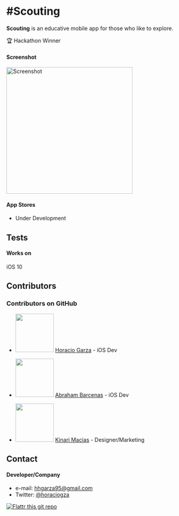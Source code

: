 #Scouting
======
**Scouting** is an educative mobile app for those who like to explore. 

:trophy: Hackathon Winner

#### Screenshot

<img src="https://raw.githubusercontent.com/horaciogarza/ScoutsBook/master/LOGOTIPO.png" alt="Screenshot" width="330px">

#### App Stores

<!-- edit this image location -->
- Under Development

## Tests
#### Works on
iOS 10

## Contributors

### Contributors on GitHub
* <img src="https://avatars0.githubusercontent.com/u/6968362?v=3&s=460" width="100"> [Horacio Garza](https://github.com/horaciogarza) - iOS Dev

* <img src="https://avatars0.githubusercontent.com/u/15040866?v=3&s=400" width="100"> [Abraham Barcenas](https://github.com/barcennas) - iOS Dev
* <img src="https://avatars2.githubusercontent.com/u/23421698?v=3&s=400" width="100"> [Kinari Macias](https://github.com/kinarimacias) - Designer/Marketing

<!--### Third party libraries
* see [LIBRARIES](https://github.com/username/appname/blob/master/LIBRARIES.md) files

## Permissions
* Any permissions needed by the app

## License 
* see [LICENSE](https://github.com/username/appname/blob/master/LICENSE.md) file

## Version 
* Version X.Y

## How-to use this code
* see [INSTRUCTIONS](https://github.com/username/appname/blob/master/INSTRUCTIONS.md) file-->

## Contact
#### Developer/Company
* e-mail: hhgarza95@gmail.com
* Twitter: [@horaciogza](https://twitter.com/horaciogza "twitterhandle on twitter")

[![Flattr this git repo](http://api.flattr.com/button/flattr-badge-large.png)](https://flattr.com/submit/auto?user_id=username&url=https://github.com/username/appname&title=appname&language=&tags=github&category=software) 


